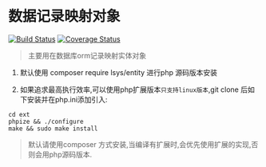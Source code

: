 数据记录映射对象
========



[![Build Status](https://travis-ci.com/php-lsys/entity.svg?branch=master)](https://travis-ci.com/php-lsys/entity)
[![Coverage Status](https://coveralls.io/repos/github/php-lsys/entity/badge.svg?branch=master)](https://coveralls.io/github/php-lsys/entity?branch=master)


> 主要用在数据库orm记录映射实体对象

1. 默认使用 composer require lsys/entity 进行php 源码版本安装

2. 如果追求最高执行效率,可以使用php扩展版本`只支持linux版本`,git clone 后如下安装并在php.ini添加引入:
```
cd ext
phpize && ./configure 
make && sudo make install
```

> 默认请使用composer 方式安装,当编译有扩展时,会优先使用扩展的实现,否则会用php源码版本.